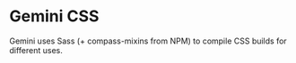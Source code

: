 # Gemini CSS

Gemini uses Sass (+ compass-mixins from NPM) to compile CSS builds for different uses.
